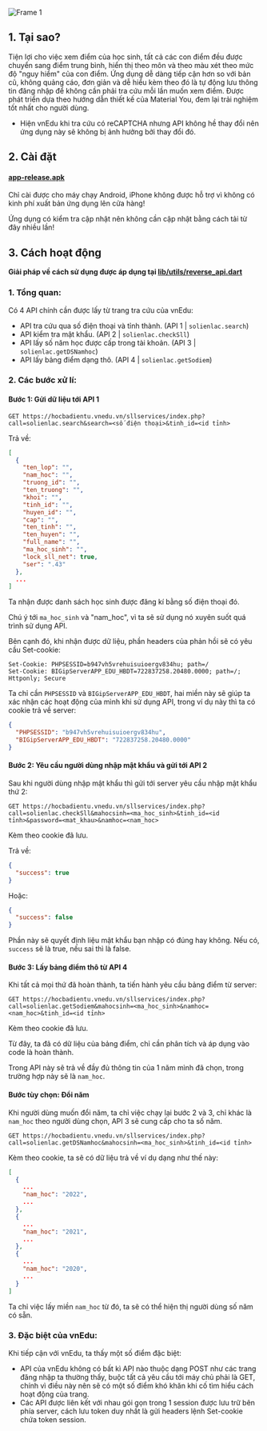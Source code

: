 
![Frame 1](https://user-images.githubusercontent.com/31346263/231434550-a4c34302-804b-4df3-876f-226f808a64de.png)


## 1. Tại sao?
Tiện lợi cho việc xem điểm của học sinh, tất cả các con điểm đều được chuyển sang điểm trung bình, hiển thị theo môn và theo màu xét theo mức độ "nguy hiểm" của con điểm. Ứng dụng dễ dàng tiếp cận hơn so với bản cũ, không quảng cáo, đơn giản và dễ hiểu kèm theo đó là tự động lưu thông tin đăng nhập để không cần phải tra cứu mỗi lần muốn xem điểm. Được phát triển dựa theo hướng dẫn thiết kế của Material You, đem lại trải nghiệm tốt nhất cho người dùng.

- Hiện vnEdu khi tra cứu có reCAPTCHA nhưng API không hề thay đổi nên ứng dụng này sẽ không bị ảnh hưởng bởi thay đổi đó.

## 2. Cài đặt
#### [app-release.apk](https://github.com/Neurs12/vnEduVanced/raw/main/app-release.apk)

Chỉ cài được cho máy chạy Android, iPhone không được hỗ trợ vì không có kinh phí xuất bản ứng dụng lên cửa hàng!

Ứng dụng có kiểm tra cập nhật nên không cần cập nhật bằng cách tải từ đây nhiều lần!

## 3. Cách hoạt động
**Giải pháp về cách sử dụng được áp dụng tại [lib/utils/reverse_api.dart](https://github.com/Neurs12/vnEduVanced/blob/main/lib/utils/reverse_api.dart)**
### 1. Tổng quan:
Có 4 API chính cần được lấy từ trang tra cứu của vnEdu:
- API tra cứu qua số điện thoại và tỉnh thành. (API 1 | `solienlac.search`)
- API kiểm tra mật khẩu. (API 2 | `solienlac.checkSll`)
- API lấy số năm học được cấp trong tài khoản. (API 3 | `solienlac.getDSNamhoc`)
- API lấy bảng điểm dạng thô. (API 4 | `solienlac.getSodiem`)

### 2. Các bước xử lí:
#### Bước 1: Gửi dữ liệu tới API 1
```
GET https://hocbadientu.vnedu.vn/sllservices/index.php?call=solienlac.search&search=<số điện thoại>&tinh_id=<id tỉnh>
```
Trả về:
```json
[
  {
    "ten_lop": "",
    "nam_hoc": "",
    "truong_id": "",
    "ten_truong": "",
    "khoi": "",
    "tinh_id": "",
    "huyen_id": "",
    "cap": "",
    "ten_tinh": "",
    "ten_huyen": "",
    "full_name": "",
    "ma_hoc_sinh": "",
    "lock_sll_net": true,
    "ser": ".43"
  },
  ...
]
```
Ta nhận được danh sách học sinh được đăng kí bằng số điện thoại đó.

Chú ý tới `ma_hoc_sinh` và "nam_hoc", vì ta sẽ sử dụng nó xuyên suốt quá trình sử dụng API.

Bên cạnh đó, khi nhận được dữ liệu, phần headers của phản hồi sẽ có yêu cầu Set-cookie:
```
Set-Cookie: PHPSESSID=b947vh5vrehuisuioergv834hu; path=/
Set-Cookie: BIGipServerAPP_EDU_HBDT=722837258.20480.0000; path=/; Httponly; Secure
```
Ta chỉ cần `PHPSESSID` và `BIGipServerAPP_EDU_HBDT`, hai miền này sẽ giúp ta xác nhận các hoạt động của mình khi sử dụng API, trong ví dụ này thì ta có cookie trả về server:
```json
{
  "PHPSESSID": "b947vh5vrehuisuioergv834hu",
  "BIGipServerAPP_EDU_HBDT": "722837258.20480.0000"
}
```
#### Bước 2: Yêu cầu người dùng nhập mật khẩu và gửi tới API 2

Sau khi người dùng nhập mật khẩu thì gửi tới server yêu cầu nhập mật khẩu thứ 2:
```
GET https://hocbadientu.vnedu.vn/sllservices/index.php?call=solienlac.checkSll&mahocsinh=<ma_hoc_sinh>&tinh_id=<id tỉnh>&password=<mat_khau>&namhoc=<nam_hoc>
```
Kèm theo cookie đã lưu.

Trả về:
```json
{
  "success": true
}
```
Hoặc:
```json
{
  "success": false
}
```
Phần này sẽ quyết định liệu mật khẩu bạn nhập có đúng hay không. Nếu có, `success` sẽ là true, nếu sai thì là false.

#### Bước 3: Lấy bảng điểm thô từ API 4

Khi tất cả mọi thứ đã hoàn thành, ta tiến hành yêu cầu bảng điểm từ server:
```
GET https://hocbadientu.vnedu.vn/sllservices/index.php?call=solienlac.getSodiem&mahocsinh=<ma_hoc_sinh>&namhoc=<nam_hoc>&tinh_id=<id tỉnh>
```
Kèm theo cookie đã lưu.

Từ đây, ta đã có dữ liệu của bảng điểm, chỉ cần phân tích và áp dụng vào code là hoàn thành.

Trong API này sẽ trả về đầy đủ thông tin của 1 năm mình đã chọn, trong trường hợp này sẽ là `nam_hoc`.

#### Bước tùy chọn: Đổi năm

Khi người dùng muốn đổi năm, ta chỉ việc chạy lại bước 2 và 3, chỉ khác là `nam_hoc` theo người dùng chọn, API 3 sẽ cung cấp cho ta số năm.
```
GET https://hocbadientu.vnedu.vn/sllservices/index.php?call=solienlac.getDSNamhoc&mahocsinh=<ma_hoc_sinh>&tinh_id=<id tỉnh>
```
Kèm theo cookie, ta sẽ có dữ liệu trả về ví dụ dạng như thế này:
```json
[
  {
    ...
    "nam_hoc": "2022",
    ...
  },
  {
    ...
    "nam_hoc": "2021",
    ...
  },
  {
    ...
    "nam_hoc": "2020",
    ...
  }
]
```
Ta chỉ việc lấy miền `nam_hoc` từ đó, ta sẽ có thể hiện thị người dùng số năm có sẵn.

### 3. Đặc biệt của vnEdu:
Khi tiếp cận với vnEdu, ta thấy một số điểm đặc biệt:
  - API của vnEdu không có bất kì API nào thuộc dạng POST như các trang đăng nhập ta thường thấy, buộc tất cả yêu cầu tới máy chủ phải là GET, chính vì điều này nên sẽ có một số điểm khó khăn khi cố tìm hiểu cách hoạt động của trang.
  - Các API được liên kết với nhau gói gọn trong 1 session được lưu trữ bên phía server, cách lưu token duy nhất là gửi headers lệnh Set-cookie chứa token session.
